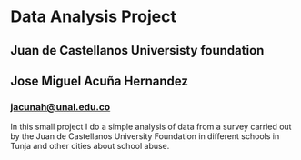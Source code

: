 # Data Analysis Project

## Juan de Castellanos Universisty foundation

## Jose Miguel Acuña Hernandez

### jacunah@unal.edu.co

In this small project I do a simple analysis of data from a survey carried out by the Juan de Castellanos University Foundation in different schools in Tunja and other cities about school abuse.

